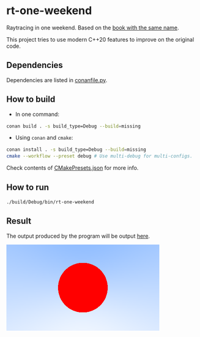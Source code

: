 # rt-one-weekend
Raytracing in one weekend. Based on the [book with the same name](https://raytracing.github.io/books/RayTracingInOneWeekend.html).

This project tries to use modern C++20 features to improve on the original code.

## Dependencies
Dependencies are listed in [conanfile.py](./conanfile.py).

## How to build
* In one command:
```sh
conan build . -s build_type=Debug --build=missing
```

* Using `conan` and `cmake`:
```sh
conan install . -s build_type=Debug --build=missing
cmake --workflow --preset debug # Use multi-debug for multi-configs.
```
Check contents of [CMakePresets.json](./CMakePresets.json) for more info.

## How to run
```sh
./build/Debug/bin/rt-one-weekend
```

## Result
The output produced by the program will be output [here](./output/image.png).

![Image](./output/image.png "Image")
